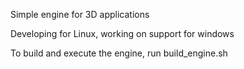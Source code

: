 Simple engine for 3D applications

Developing for Linux, working on support for windows

To build and execute the engine, run build_engine.sh
